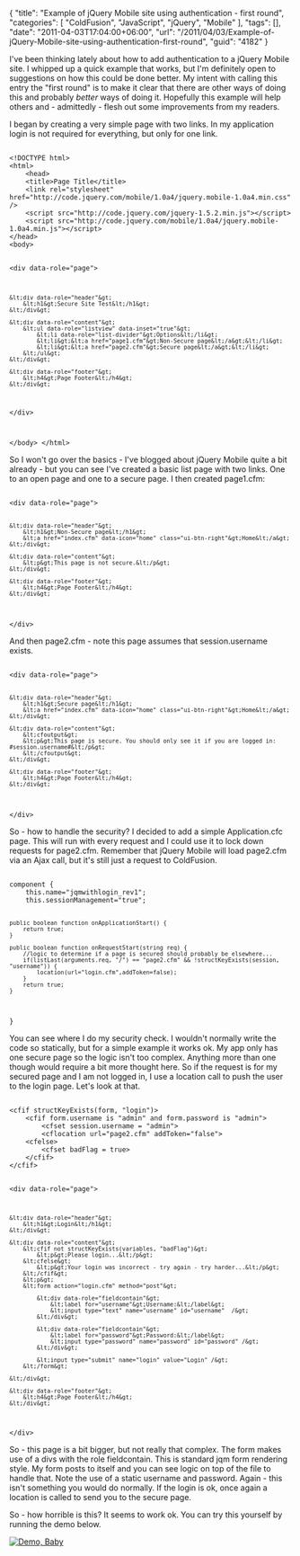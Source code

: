{
	"title": "Example of jQuery Mobile site using authentication - first round",
	"categories": [
		"ColdFusion",
		"JavaScript",
		"jQuery",
		"Mobile"
	],
	"tags": [],
	"date": "2011-04-03T17:04:00+06:00",
	"url": "/2011/04/03/Example-of-jQuery-Mobile-site-using-authentication-first-round",
	"guid": "4182"
}

I've been thinking lately about how to add authentication to a jQuery Mobile site. I whipped up a quick example that works, but I'm definitely open to suggestions on how this could be done better. My intent with calling this entry the "first round" is to make it clear that there are other ways of doing this and probably <i>better</i> ways of doing it. Hopefully this example will help others and - admittedly - flesh out some improvements from my readers.
<!--more-->
<p>

I began by creating a very simple page with two links. In my application login is not required for everything, but only for one link. 

<p>

<code>
&lt;!DOCTYPE html&gt; 
&lt;html&gt; 
	&lt;head&gt; 
	&lt;title&gt;Page Title&lt;/title&gt; 
	&lt;link rel="stylesheet" href="http://code.jquery.com/mobile/1.0a4/jquery.mobile-1.0a4.min.css" /&gt;
	&lt;script src="http://code.jquery.com/jquery-1.5.2.min.js"&gt;&lt;/script&gt;
	&lt;script src="http://code.jquery.com/mobile/1.0a4/jquery.mobile-1.0a4.min.js"&gt;&lt;/script&gt;
&lt;/head&gt; 
&lt;body&gt; 

&lt;div data-role="page"&gt;

	&lt;div data-role="header"&gt;
		&lt;h1&gt;Secure Site Test&lt;/h1&gt;
	&lt;/div&gt;

	&lt;div data-role="content"&gt;	
		&lt;ul data-role="listview" data-inset="true"&gt;
			&lt;li data-role="list-divider"&gt;Options&lt;/li&gt;
			&lt;li&gt;&lt;a href="page1.cfm"&gt;Non-Secure page&lt;/a&gt;&lt;/li&gt;
			&lt;li&gt;&lt;a href="page2.cfm"&gt;Secure page&lt;/a&gt;&lt;/li&gt;
		&lt;/ul&gt;
	&lt;/div&gt;

	&lt;div data-role="footer"&gt;
		&lt;h4&gt;Page Footer&lt;/h4&gt;
	&lt;/div&gt;

&lt;/div&gt;

&lt;/body&gt;
&lt;/html&gt;
</code>

<p>

So I won't go over the basics - I've blogged about jQuery Mobile quite a bit already - but you can see I've created a basic list page with two links. One to an open page and one to a secure page. I then created page1.cfm:

<p>

<code>
&lt;div data-role="page"&gt;

	&lt;div data-role="header"&gt;
		&lt;h1&gt;Non-Secure page&lt;/h1&gt;
		&lt;a href="index.cfm" data-icon="home" class="ui-btn-right"&gt;Home&lt;/a&gt;
	&lt;/div&gt;

	&lt;div data-role="content"&gt;	
		&lt;p&gt;This page is not secure.&lt;/p&gt;		
	&lt;/div&gt;

	&lt;div data-role="footer"&gt;
		&lt;h4&gt;Page Footer&lt;/h4&gt;
	&lt;/div&gt;

&lt;/div&gt;
</code>

<p>

And then page2.cfm - note this page assumes that session.username exists. 

<p>

<code>
&lt;div data-role="page"&gt;

	&lt;div data-role="header"&gt;
		&lt;h1&gt;Secure page&lt;/h1&gt;
		&lt;a href="index.cfm" data-icon="home" class="ui-btn-right"&gt;Home&lt;/a&gt;
	&lt;/div&gt;

	&lt;div data-role="content"&gt;	
		&lt;cfoutput&gt;
		&lt;p&gt;This page is secure. You should only see it if you are logged in: #session.username#&lt;/p&gt;
		&lt;/cfoutput&gt;
	&lt;/div&gt;

	&lt;div data-role="footer"&gt;
		&lt;h4&gt;Page Footer&lt;/h4&gt;
	&lt;/div&gt;

&lt;/div&gt;
</code>

<p>

So - how to handle the security? I decided to add a simple Application.cfc page. This will run with every request and I could use it to lock down requests for page2.cfm. Remember that jQuery Mobile will load page2.cfm via an Ajax call, but it's still just a request to ColdFusion.

<p>

<code>
component {
	this.name="jqmwithlogin_rev1";
	this.sessionManagement="true";
	
	public boolean function onApplicationStart() {
		return true;
	}
	
	public boolean function onRequestStart(string req) {
		//logic to determine if a page is secured should probably be elsewhere...
		if(listLast(arguments.req, "/") == "page2.cfm" && !structKeyExists(session, "username")) {
			location(url="login.cfm",addToken=false);	
		}
		return true;
	}
	
}
</code>

<p>

You can see where I do my security check. I wouldn't normally write the code so statically, but for a simple example it works ok. My app only has one secure page so the logic isn't too complex. Anything more than one though would require a bit more thought here. So if the request is for my secured page and I am not logged in, I use a location call to push the user to the login page. Let's look at that.

<p>

<code>
&lt;cfif structKeyExists(form, "login")&gt;
	&lt;cfif form.username is "admin" and form.password is "admin"&gt;
		&lt;cfset session.username = "admin"&gt;
		&lt;cflocation url="page2.cfm" addToken="false"&gt;
	&lt;cfelse&gt;
		&lt;cfset badFlag = true&gt;
	&lt;/cfif&gt;
&lt;/cfif&gt;

&lt;div data-role="page"&gt;

	&lt;div data-role="header"&gt;
		&lt;h1&gt;Login&lt;/h1&gt;
	&lt;/div&gt;

	&lt;div data-role="content"&gt;
		&lt;cfif not structKeyExists(variables, "badFlag")&gt;
			&lt;p&gt;Please login...&lt;/p&gt;
		&lt;cfelse&gt;
			&lt;p&gt;Your login was incorrect - try again - try harder...&lt;/p&gt;
		&lt;/cfif&gt;	
		&lt;p&gt;
		&lt;form action="login.cfm" method="post"&gt;

			&lt;div data-role="fieldcontain"&gt;
			    &lt;label for="username"&gt;Username:&lt;/label&gt;
			    &lt;input type="text" name="username" id="username"  /&gt;
			&lt;/div&gt;	

			&lt;div data-role="fieldcontain"&gt;
			    &lt;label for="password"&gt;Password:&lt;/label&gt;
			    &lt;input type="password" name="password" id="password" /&gt;
			&lt;/div&gt;	

			&lt;input type="submit" name="login" value="Login" /&gt;
		&lt;/form&gt;
			
	&lt;/div&gt;

	&lt;div data-role="footer"&gt;
		&lt;h4&gt;Page Footer&lt;/h4&gt;
	&lt;/div&gt;

&lt;/div&gt;
</code>

<p>

So - this page is a bit bigger, but not really that complex. The form makes use of a divs with the role fieldcontain. This is standard jqm form rendering style. My form posts to itself and you can see logic on top of the file to handle that. Note the use of a static username and password. Again - this isn't something you would do normally. If the login is ok, once again a location is called to send you to the secure page. 

<p>

So - how horrible is this? It seems to work ok.  You can try this yourself by running the demo below.

<p>


<a href="http://www.raymondcamden.com/demos/april32011/rev1/"><img src="https://static.raymondcamden.com/images/cfjedi/icon_128.png" title="Demo, Baby" border="0"></a>